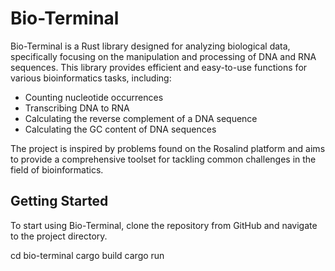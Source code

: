 # Bio-Terminal

Bio-Terminal is a Rust library designed for analyzing biological data, specifically focusing on the manipulation and processing of DNA and RNA sequences. This library provides efficient and easy-to-use functions for various bioinformatics tasks, including:

- Counting nucleotide occurrences
- Transcribing DNA to RNA
- Calculating the reverse complement of a DNA sequence
- Calculating the GC content of DNA sequences

The project is inspired by problems found on the Rosalind platform and aims to provide a comprehensive toolset for tackling common challenges in the field of bioinformatics.

## Getting Started

To start using Bio-Terminal, clone the repository from GitHub and navigate to the project directory.

cd bio-terminal
cargo build
cargo run